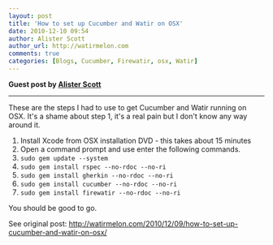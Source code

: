 ```yaml
---
layout: post
title: 'How to set up Cucumber and Watir on OSX'
date: 2010-12-10 09:54
author: Alister Scott
author_url: http://watirmelon.com
comments: true
categories: [Blogs, Cucumber, Firewatir, osx, Watir]
---
```

<!--more-->

<strong>Guest post by <a href="http://watirmelon.com">Alister Scott</a></strong>

<hr />

These are the steps I had to use to get Cucumber and Watir running on OSX. It's a shame about step 1, it's a real pain but I don't know any way around it.
<ol>
	<li>Install Xcode from OSX installation DVD - this takes about 15 minutes</li>
	<li>Open a command prompt and use enter the following commands.</li>
	<li><code>sudo gem update --system</code></li>
	<li><code>sudo gem install rspec --no-rdoc --no-ri</code></li>
	<li><code>sudo gem install gherkin --no-rdoc --no-ri</code></li>
	<li><code>sudo gem install cucumber --no-rdoc --no-ri</code></li>
	<li><code>sudo gem install firewatir --no-rdoc --no-ri</code></li>
</ol>
You should be good to go.

See original post: <a href="http://watirmelon.com/2010/12/09/how-to-set-up-cucumber-and-watir-on-osx/"> http://watirmelon.com/2010/12/09/how-to-set-up-cucumber-and-watir-on-osx/ </a>
